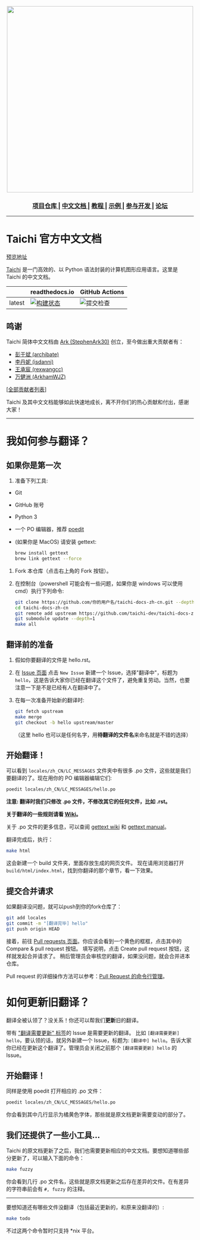 <div align="center">
  <img width="500px" src="https://github.com/yuanming-hu/taichi/raw/master/misc/logo.png">
  <h3> <a href="https://github.com/taichi-dev/taichi"> 项目仓库 </a> | <a href="https://taichi.readthedocs.io/zh_CN/latest/"> 中文文档 </a> | <a href="https://taichi.readthedocs.io/zh_CN/latest/hello.html"> 教程 </a> | <a href="https://github.com/yuanming-hu/taichi/tree/master/examples"> 示例 </a> | <a href="https://taichi.readthedocs.io/en/latest/contributor_guide.html"> 参与开发 </a> | <a href="https://forum.taichi.graphics/"> 论坛 </a> </h3>
</div>

----------

# Taichi 官方中文文档

[预览地址](https://taichi.readthedocs.io/zh_CN/latest/)

[Taichi](https://github.com/taichi-dev/taichi) 是一门高效的、以 Python 语法封装的计算机图形应用语言。这里是 Taichi 的中文文档。

|         | readthedocs.io | GitHub Actions |
| ------- | -------------- | -------------- |
| latest  | [![构建状态](https://readthedocs.org/projects/taichi-zh/badge/?version=latest)](https://taichi.readthedocs.io/zh_CN/latest/?badge=latest) | ![提交检查](https://img.shields.io/github/workflow/status/taichi-dev/taichi-docs-zh-cn/提交检查) |

## 鸣谢

Taichi 简体中文文档由 [Ark (StephenArk30)](https://github.com/StephenArk30) 创立，至今做出重大贡献者有：
  - [彭于斌 (archibate)](https://github.com/archibate)
  - [李丹妮 (isdanni)](https://github.com/isdanni)
  - [王承宸 (rexwangcc)](https://github.com/rexwangcc)
  - [万健洲 (ArkhamWJZ)](https://github.com/ArkhamWJZ)

[[全部贡献者列表]](https://github.com/taichi-dev/taichi-docs-zh-cn/graphs/contributors)

Taichi 及其中文文档能够如此快速地成长，离不开你们的热心贡献和付出，感谢大家！

----------

# 我如何参与翻译？

## 如果你是第一次

1. 准备下列工具:

  - Git
  
  - GitHub 账号
  
  - Python 3
  
  - 一个 PO 编辑器，推荐 [poedit](https://poedit.net/)
  
  - (如果你是 MacOS) 请安装 gettext:
  
    ```bash
    brew install gettext
    brew link gettext --force
    ```

1. Fork 本仓库（点击右上角的 Fork 按钮）。

1. 在控制台（powershell 可能会有一些问题，如果你是 windows 可以使用 cmd）执行下列命令:

   ```bash
   git clone https://github.com/你的用户名/taichi-docs-zh-cn.git --depth=1
   cd taichi-docs-zh-cn
   git remote add upstream https://github.com/taichi-dev/taichi-docs-zh-cn.git
   git submodule update --depth=1
   make all
   ```

## 翻译前的准备

1. 假如你要翻译的文件是 hello.rst。

1. 在 [Issue 页面](https://github.com/taichi-dev/taichi-docs-zh-cn/issues) 点击 `New Issue` 新建一个 Issue，选择"翻译中"，标题为 `hello`，这是告诉大家你已经在翻译这个文件了，避免重复劳动。当然，也要注意一下是不是已经有人在翻译中了。

1. 在每一次准备开始新的翻译时:

   ```bash
   git fetch upstream
   make merge
   git checkout -b hello upstream/master
   ```
   （这里 hello 也可以是任何名字，用**待翻译的文件名**来命名就是不错的选择）

## 开始翻译！

可以看到 `locales/zh_CN/LC_MESSAGES` 文件夹中有很多 .po 文件，这些就是我们要翻译的了。现在用你的 PO 编辑器编辑它们:

   ```bash
   poedit locales/zh_CN/LC_MESSAGES/hello.po
   ```

**注意: 翻译时我们只修改 .po 文件，不修改其它的任何文件，比如 .rst。**

**关于翻译的一些规则请看 [Wiki](https://github.com/taichi-dev/taichi-docs-zh-cn/wiki)。**

关于 .po 文件的更多信息，可以查阅 [gettext wiki](https://en.wikipedia.org/wiki/Gettext) 和 [gettext manual](http://www.gnu.org/software/gettext/manual/gettext.html)。

翻译完成后，执行：

   ```bash
   make html
   ```

这会新建一个 build 文件夹，里面存放生成的网页文件。
现在请用浏览器打开 `build/html/index.html`，找到你翻译的那个章节，看一下效果。

## 提交合并请求

如果翻译没问题，就可以push到你的fork仓库了：

```bash
git add locales
git commit -m "[翻译完毕] hello"
git push origin HEAD
```

接着，前往 [Pull requests 页面](https://github.com/taichi-dev/taichi-docs-zh-cn/pulls)。你应该会看到一个黄色的框框，点击其中的 Compare & pull request 按钮。
填写说明，点击 Create pull request 按钮，这样就发起合并请求了。
稍后管理员会审核您的翻译，如果没问题，就会合并进本仓库。

Pull request 的详细操作方法可以参考：[Pull Request 的命令行管理](http://www.ruanyifeng.com/blog/2017/07/pull_request.html)。

# 如何更新旧翻译？

翻译全被认领了？没关系！你还可以帮我们**更新**旧的翻译。

带有 ["翻译需要更新" 标签](https://github.com/taichi-dev/taichi-docs-zh-cn/issues?q=is%3Aopen+is%3Aissue+label%3A%E7%BF%BB%E8%AF%91%E9%9C%80%E8%A6%81%E6%9B%B4%E6%96%B0)的 Issue 是需要更新的翻译。
比如 `[翻译需要更新] hello`，要认领的话，就另外新建一个 Issue，标题为: `[翻译中] hello`。告诉大家你已经在更新这个翻译了。管理员会关闭之前那个 `[翻译需要更新] hello` 的 Issue。

## 开始翻译！

同样是使用 poedit 打开相应的 .po 文件：

```bash
poedit locales/zh_CN/LC_MESSAGES/hello.po
```

你会看到其中几行显示为橘黄色字体，那些就是原文档更新需要变动的部分了。

## 我们还提供了一些小工具...

Taichi 的原文档更新了之后，我们也需要更新相应的中文文档。要想知道哪些部分更新了，可以输入下面的命令：

```bash
make fuzzy
```

你会看到几行 .po 文件名，这些就是原文档更新之后存在差异的文件。在有差异的字符串前会有 `#, fuzzy` 的注释。

---

要想知道还有哪些文件没翻译（包括最近更新的，和原来没翻译的）:

```bash
make todo
```

不过这两个命令暂时只支持 *nix 平台。
